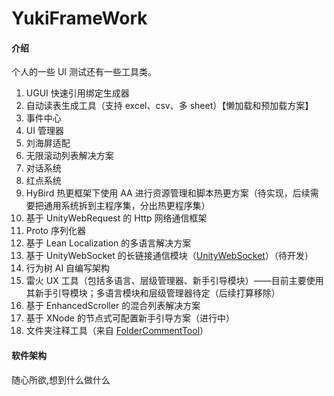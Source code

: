 # YukiFrameWork

#### 介绍
个人的一些 UI 测试还有一些工具类。  
1. UGUI 快速引用绑定生成器
2. 自动读表生成工具（支持 excel、csv、多 sheet）【懒加载和预加载方案】
3. 事件中心
4. UI 管理器
5. 刘海屏适配
6. 无限滚动列表解决方案
7. 对话系统
8. 红点系统
9. HyBird 热更框架下使用 AA 进行资源管理和脚本热更方案（待实现，后续需要把通用系统拆到主程序集，分出热更程序集）
10. 基于 UnityWebRequest 的 Http 网络通信框架
11. Proto 序列化器
12. 基于 Lean Localization 的多语言解决方案
13. 基于 UnityWebSocket 的长链接通信模块（[UnityWebSocket](https://github.com/psygames/UnityWebSocket?tab=readme-ov-file)）（待开发）
14. 行为树 AI 自编写架构
15. 雷火 UX 工具（包括多语言、层级管理器、新手引导模块）——目前主要使用其新手引导模块；多语言模块和层级管理器待定（后续打算移除）
16. 基于 EnhancedScroller 的混合列表解决方案
17. 基于 XNode 的节点式可配置新手引导方案（进行中）
18. 文件夹注释工具（来自 [FolderCommentTool](https://github.com/fenglyu1314/FolderCommentTool)）


#### 软件架构
随心所欲,想到什么做什么
